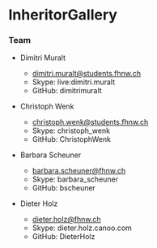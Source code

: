 # InheritorGallery

### Team
 
- Dimitri Muralt
  - dimitri.muralt@students.fhnw.ch
  - Skype: live:dimitri.muralt
  - GitHub: dimitrimuralt

- Christoph Wenk
  - christoph.wenk@students.fhnw.ch
  - Skype: christoph_wenk
  - GitHub: ChristophWenk
  
- Barbara Scheuner
  - barbara.scheuner@fhnw.ch
  - Skype: barbara_scheuner
  - GitHub: bscheuner
  
- Dieter Holz
  - dieter.holz@fhnw.ch
  - Skype: dieter.holz.canoo.com
  - GitHub: DieterHolz
